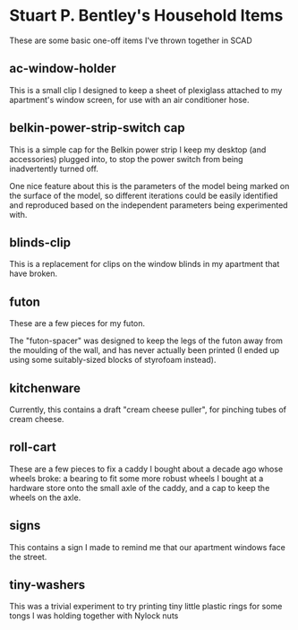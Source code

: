 # Stuart P. Bentley's Household Items

These are some basic one-off items I've thrown together in SCAD

## ac-window-holder

This is a small clip I designed to keep a sheet of plexiglass attached
to my apartment's window screen, for use with an air conditioner hose.

## belkin-power-strip-switch cap

This is a simple cap for the Belkin power strip I keep my desktop (and
accessories) plugged into, to stop the power switch from being
inadvertently turned off.

One nice feature about this is the parameters of the model being
marked on the surface of the model, so different iterations could be
easily identified and reproduced based on the independent parameters
being experimented with.

## blinds-clip

This is a replacement for clips on the window blinds in my apartment
that have broken.

## futon

These are a few pieces for my futon.

The "futon-spacer" was designed to keep the legs of the futon away from
the moulding of the wall, and has never actually been printed (I ended
up using some suitably-sized blocks of styrofoam instead).

## kitchenware

Currently, this contains a draft "cream cheese puller", for pinching
tubes of cream cheese.

## roll-cart

These are a few pieces to fix a caddy I bought about a decade ago whose
wheels broke: a bearing to fit some more robust wheels I bought at a
hardware store onto the small axle of the caddy, and a cap to keep the
wheels on the axle.

## signs

This contains a sign I made to remind me that our apartment windows
face the street.

## tiny-washers

This was a trivial experiment to try printing tiny little plastic rings
for some tongs I was holding together with Nylock nuts
